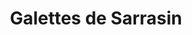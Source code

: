 ---
layout: recette
categories: [recettes]
hidden: true
lang: fr
sitemap: false
title: Galettes de Sarrasin
type: sel
pour: pour 12 galettes
ingredients: 
  - nom: farine de sarrasin 
    qte: 500
    unite: gr
  - nom: oeufs
    qte: 1
  - nom: eau
    qte: 700
    unite: mL
  - nom: sel
    qte: 25
    unite: gr
etapes:
  - label: Préparation
    details:
      - Mélanger la farine et le sel dans un saladier
      - Faire un trou au milieu
      - Mettre l'oeuf dans le trou
      - Ajouter l'eau au fur et à mesure en mélangeant au fouet
      - Couvrir et laisser reposer 1h
---